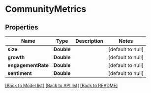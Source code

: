 # CommunityMetrics
## Properties

| Name | Type | Description | Notes |
|------------ | ------------- | ------------- | -------------|
| **size** | **Double** |  | [default to null] |
| **growth** | **Double** |  | [default to null] |
| **engagementRate** | **Double** |  | [default to null] |
| **sentiment** | **Double** |  | [default to null] |

[[Back to Model list]](../README.md#documentation-for-models) [[Back to API list]](../README.md#documentation-for-api-endpoints) [[Back to README]](../README.md)

